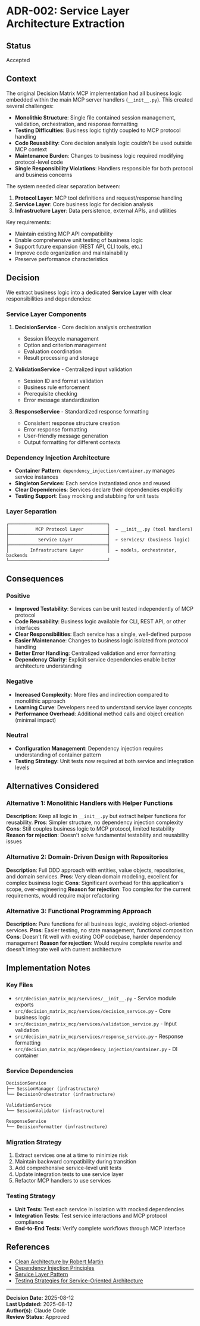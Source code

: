 # ADR-002: Service Layer Architecture Extraction

## Status
Accepted

## Context

The original Decision Matrix MCP implementation had all business logic embedded within the main MCP server handlers (`__init__.py`). This created several challenges:

- **Monolithic Structure**: Single file contained session management, validation, orchestration, and response formatting
- **Testing Difficulties**: Business logic tightly coupled to MCP protocol handling
- **Code Reusability**: Core decision analysis logic couldn't be used outside MCP context
- **Maintenance Burden**: Changes to business logic required modifying protocol-level code
- **Single Responsibility Violations**: Handlers responsible for both protocol and business concerns

The system needed clear separation between:
1. **Protocol Layer**: MCP tool definitions and request/response handling
2. **Service Layer**: Core business logic for decision analysis
3. **Infrastructure Layer**: Data persistence, external APIs, and utilities

Key requirements:
- Maintain existing MCP API compatibility
- Enable comprehensive unit testing of business logic
- Support future expansion (REST API, CLI tools, etc.)
- Improve code organization and maintainability
- Preserve performance characteristics

## Decision

We extract business logic into a dedicated **Service Layer** with clear responsibilities and dependencies:

### Service Layer Components

1. **DecisionService** - Core decision analysis orchestration
   - Session lifecycle management
   - Option and criterion management
   - Evaluation coordination
   - Result processing and storage

2. **ValidationService** - Centralized input validation
   - Session ID and format validation
   - Business rule enforcement
   - Prerequisite checking
   - Error message standardization

3. **ResponseService** - Standardized response formatting
   - Consistent response structure creation
   - Error response formatting
   - User-friendly message generation
   - Output formatting for different contexts

### Dependency Injection Architecture

- **Container Pattern**: `dependency_injection/container.py` manages service instances
- **Singleton Services**: Each service instantiated once and reused
- **Clear Dependencies**: Services declare their dependencies explicitly
- **Testing Support**: Easy mocking and stubbing for unit tests

### Layer Separation

```
┌─────────────────────────────────────┐
│          MCP Protocol Layer         │  ← __init__.py (tool handlers)
├─────────────────────────────────────┤
│           Service Layer             │  ← services/ (business logic)
├─────────────────────────────────────┤
│        Infrastructure Layer         │  ← models, orchestrator, backends
└─────────────────────────────────────┘
```

## Consequences

### Positive
- **Improved Testability**: Services can be unit tested independently of MCP protocol
- **Code Reusability**: Business logic available for CLI, REST API, or other interfaces
- **Clear Responsibilities**: Each service has a single, well-defined purpose
- **Easier Maintenance**: Changes to business logic isolated from protocol handling
- **Better Error Handling**: Centralized validation and error formatting
- **Dependency Clarity**: Explicit service dependencies enable better architecture understanding

### Negative
- **Increased Complexity**: More files and indirection compared to monolithic approach
- **Learning Curve**: Developers need to understand service layer concepts
- **Performance Overhead**: Additional method calls and object creation (minimal impact)

### Neutral
- **Configuration Management**: Dependency injection requires understanding of container pattern
- **Testing Strategy**: Unit tests now required at both service and integration levels

## Alternatives Considered

### Alternative 1: Monolithic Handlers with Helper Functions
**Description**: Keep all logic in `__init__.py` but extract helper functions for reusability.
**Pros**: Simpler structure, no dependency injection complexity
**Cons**: Still couples business logic to MCP protocol, limited testability
**Reason for rejection**: Doesn't solve fundamental testability and reusability issues

### Alternative 2: Domain-Driven Design with Repositories
**Description**: Full DDD approach with entities, value objects, repositories, and domain services.
**Pros**: Very clean domain modeling, excellent for complex business logic
**Cons**: Significant overhead for this application's scope, over-engineering
**Reason for rejection**: Too complex for the current requirements, would require major refactoring

### Alternative 3: Functional Programming Approach
**Description**: Pure functions for all business logic, avoiding object-oriented services.
**Pros**: Easier testing, no state management, functional composition
**Cons**: Doesn't fit well with existing OOP codebase, harder dependency management
**Reason for rejection**: Would require complete rewrite and doesn't integrate well with current architecture

## Implementation Notes

### Key Files
- `src/decision_matrix_mcp/services/__init__.py` - Service module exports
- `src/decision_matrix_mcp/services/decision_service.py` - Core business logic
- `src/decision_matrix_mcp/services/validation_service.py` - Input validation
- `src/decision_matrix_mcp/services/response_service.py` - Response formatting
- `src/decision_matrix_mcp/dependency_injection/container.py` - DI container

### Service Dependencies
```python
DecisionService
├── SessionManager (infrastructure)
└── DecisionOrchestrator (infrastructure)

ValidationService
└── SessionValidator (infrastructure)

ResponseService
└── DecisionFormatter (infrastructure)
```

### Migration Strategy
1. Extract services one at a time to minimize risk
2. Maintain backward compatibility during transition
3. Add comprehensive service-level unit tests
4. Update integration tests to use service layer
5. Refactor MCP handlers to use services

### Testing Strategy
- **Unit Tests**: Test each service in isolation with mocked dependencies
- **Integration Tests**: Test service interactions and MCP protocol compliance
- **End-to-End Tests**: Verify complete workflows through MCP interface

## References
- [Clean Architecture by Robert Martin](https://blog.cleancoder.com/uncle-bob/2012/08/13/the-clean-architecture.html)
- [Dependency Injection Principles](https://martinfowler.com/articles/injection.html)
- [Service Layer Pattern](https://martinfowler.com/eaaCatalog/serviceLayer.html)
- [Testing Strategies for Service-Oriented Architecture](https://martinfowler.com/articles/microservice-testing/)

---
**Decision Date:** 2025-08-12  
**Last Updated:** 2025-08-12  
**Author(s):** Claude Code  
**Review Status:** Approved